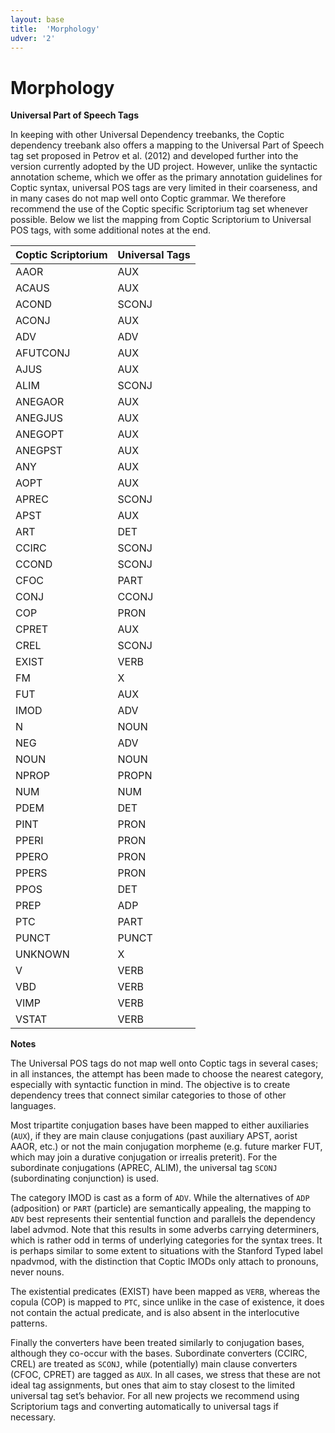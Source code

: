 ```yaml
---
layout: base
title:  'Morphology'
udver: '2'
---
```


# Morphology

**Universal Part of Speech Tags**

In keeping with other Universal Dependency treebanks, the Coptic dependency treebank also offers a mapping to the Universal Part of Speech tag set proposed in Petrov et al. (2012) and developed further into the version currently adopted by the UD project. However, unlike the syntactic annotation scheme, which we offer as the primary annotation guidelines for Coptic syntax, universal POS tags are very limited in their coarseness, and in many cases do not map well onto Coptic grammar. We therefore recommend the use of the Coptic specific Scriptorium tag set whenever possible. Below we list the mapping from Coptic Scriptorium to Universal POS tags, with some additional notes at the end.

|Coptic Scriptorium | Universal Tags|
|--------------------- |:---------------------|
|AAOR  | AUX |
|ACAUS | AUX |
|ACOND | SCONJ |
|ACONJ | AUX |
|ADV | ADV |
|AFUTCONJ | AUX |
|AJUS | AUX |
|ALIM | SCONJ |
|ANEGAOR | AUX |
|ANEGJUS | AUX |
|ANEGOPT | AUX |
|ANEGPST | AUX |
|ANY | AUX |
|AOPT | AUX |
|APREC | SCONJ |
|APST | AUX |
|ART | DET |
|CCIRC | SCONJ |
|CCOND | SCONJ |
|CFOC | PART |
|CONJ | CCONJ |
|COP | PRON |
|CPRET | AUX |
|CREL | SCONJ |
|EXIST | VERB |
|FM | X |
|FUT | AUX |
|IMOD | ADV |
|N | NOUN |
|NEG | ADV |
|NOUN | NOUN |
|NPROP | PROPN |
|NUM | NUM |
|PDEM | DET |
|PINT | PRON |
|PPERI | PRON |
|PPERO | PRON |
|PPERS | PRON |
|PPOS | DET |
|PREP | ADP |
|PTC | PART |
|PUNCT | PUNCT |
|UNKNOWN | X |
|V | VERB |
|VBD | VERB |
|VIMP | VERB |
|VSTAT | VERB |

**Notes**

The Universal POS tags do not map well onto Coptic tags in several cases; in all instances, the attempt has been made to choose the nearest category, especially with syntactic function in mind. The objective is to create dependency trees that connect similar categories to those of other languages.

Most tripartite conjugation bases have been mapped to either auxiliaries (`AUX`), if they are main clause conjugations (past auxiliary APST, aorist AAOR, etc.) or not the main conjugation morpheme (e.g. future marker FUT, which may join a durative conjugation or irrealis preterit). For the subordinate conjugations (APREC, ALIM), the universal tag `SCONJ` (subordinating conjunction) is used.

The category IMOD is cast as a form of `ADV`. While the alternatives of `ADP` (adposition) or `PART` (particle) are semantically appealing, the mapping to `ADV` best represents their sentential function and parallels the dependency label advmod. Note that this results in some adverbs carrying determiners, which is rather odd in terms of underlying categories for the syntax trees. It is perhaps similar to some extent to situations with the Stanford Typed label npadvmod, with the distinction that Coptic IMODs only attach to pronouns, never nouns.

The existential predicates (EXIST) have been mapped as `VERB`, whereas the copula (COP) is mapped to `PTC`, since unlike in the case of existence, it does not contain the actual predicate, and is also absent in the interlocutive patterns.

Finally the converters have been treated similarly to conjugation bases, although they co-occur with the bases. Subordinate converters (CCIRC, CREL) are treated as `SCONJ`, while (potentially) main clause converters (CFOC, CPRET) are tagged as `AUX`. In all cases, we stress that these are not ideal tag assignments, but ones that aim to stay closest to the limited universal tag set’s behavior. For all new projects we recommend using Scriptorium tags and converting automatically to universal tags if necessary.
